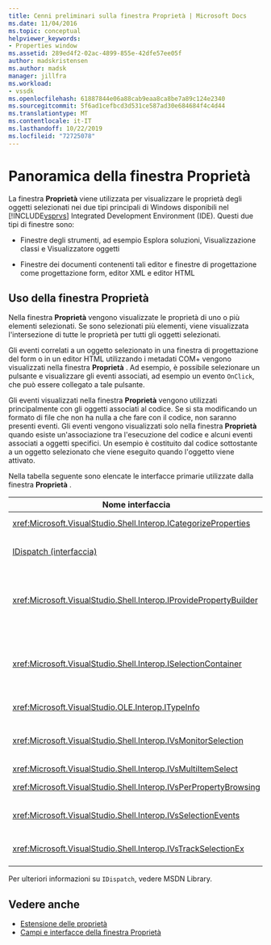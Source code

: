 ```yaml
---
title: Cenni preliminari sulla finestra Proprietà | Microsoft Docs
ms.date: 11/04/2016
ms.topic: conceptual
helpviewer_keywords:
- Properties window
ms.assetid: 289ed4f2-02ac-4899-855e-42dfe57ee05f
author: madskristensen
ms.author: madsk
manager: jillfra
ms.workload:
- vssdk
ms.openlocfilehash: 61887844e06a88cab9eaa8ca8be7a89c124e2340
ms.sourcegitcommit: 5f6ad1cefbcd3d531ce587ad30e684684f4c4d44
ms.translationtype: MT
ms.contentlocale: it-IT
ms.lasthandoff: 10/22/2019
ms.locfileid: "72725078"
---
```

# <a name="properties-window-overview"></a>Panoramica della finestra Proprietà
La finestra **Proprietà** viene utilizzata per visualizzare le proprietà degli oggetti selezionati nei due tipi principali di Windows disponibili nel [!INCLUDE[vsprvs](../../code-quality/includes/vsprvs_md.md)] Integrated Development Environment (IDE). Questi due tipi di finestre sono:

- Finestre degli strumenti, ad esempio Esplora soluzioni, Visualizzazione classi e Visualizzatore oggetti

- Finestre dei documenti contenenti tali editor e finestre di progettazione come progettazione form, editor XML e editor HTML

## <a name="using-the-properties-window"></a>Uso della finestra Proprietà
 Nella finestra **Proprietà** vengono visualizzate le proprietà di uno o più elementi selezionati. Se sono selezionati più elementi, viene visualizzata l'intersezione di tutte le proprietà per tutti gli oggetti selezionati.

 Gli eventi correlati a un oggetto selezionato in una finestra di progettazione del form o in un editor HTML utilizzando i metadati COM+ vengono visualizzati nella finestra **Proprietà** . Ad esempio, è possibile selezionare un pulsante e visualizzare gli eventi associati, ad esempio un evento `OnClick`, che può essere collegato a tale pulsante.

 Gli eventi visualizzati nella finestra **Proprietà** vengono utilizzati principalmente con gli oggetti associati al codice. Se si sta modificando un formato di file che non ha nulla a che fare con il codice, non saranno presenti eventi. Gli eventi vengono visualizzati solo nella finestra **Proprietà** quando esiste un'associazione tra l'esecuzione del codice e alcuni eventi associati a oggetti specifici. Un esempio è costituito dal codice sottostante a un oggetto selezionato che viene eseguito quando l'oggetto viene attivato.

 Nella tabella seguente sono elencate le interfacce primarie utilizzate dalla finestra **Proprietà** .

|Nome interfaccia|Descrizione|
|--------------------|-----------------|
|<xref:Microsoft.VisualStudio.Shell.Interop.ICategorizeProperties>|Fornisce un elenco di categorie alla finestra **Proprietà** ed esegue il mapping di ogni proprietà a una categoria.|
|[IDispatch (interfaccia)](/previous-versions/windows/desktop/api/oaidl/nn-oaidl-idispatch)|Espone i metodi e le proprietà di un oggetto agli strumenti di programmazione e ad altre applicazioni che supportano l'automazione.|
|<xref:Microsoft.VisualStudio.Shell.Interop.IProvidePropertyBuilder>|Fornisce pulsanti con i puntini di sospensione (...) chiamati *compilatori* che aprono finestre di dialogo modali implementate dall'oggetto stesso. Utilizzato quando un valore non è facilmente digitato dall'utente in un campo di testo. Ad esempio, può essere usato per aprire una selezione colori che determina il valore RGB.|
|<xref:Microsoft.VisualStudio.Shell.Interop.ISelectionContainer>|Consente di accedere agli oggetti utilizzati per aggiornare le informazioni visualizzate nella finestra **Proprietà** . <xref:Microsoft.VisualStudio.Shell.Interop.ISelectionContainer> viene implementato da Vspackage per ogni finestra che contiene oggetti selezionabili con proprietà correlate da visualizzare.|
|<xref:Microsoft.VisualStudio.OLE.Interop.ITypeInfo>|Fornisce informazioni sul tipo di un oggetto, ad esempio i metodi di un'interfaccia e i campi di una struttura.|
|<xref:Microsoft.VisualStudio.Shell.Interop.IVsMonitorSelection>|Consente ai VSPackage di ricevere la notifica degli eventi di selezione e di recuperare informazioni sulla gerarchia, l'elemento, il valore dell'elemento e il contesto dell'interfaccia utente di comando correnti.|
|<xref:Microsoft.VisualStudio.Shell.Interop.IVsMultiItemSelect>|Fornisce all'ambiente l'accesso a più selezioni.|
|<xref:Microsoft.VisualStudio.Shell.Interop.IVsPerPropertyBrowsing>|Utilizzato per fornire nomi localizzati in alcune proprietà visualizzate nella finestra **Proprietà** .|
|<xref:Microsoft.VisualStudio.Shell.Interop.IVsSelectionEvents>|Notifica ai VSPackage registrati le modifiche apportate alla selezione corrente, al valore dell'elemento o al contesto dell'interfaccia utente del comando.|
|<xref:Microsoft.VisualStudio.Shell.Interop.IVsTrackSelectionEx>|Notifica all'ambiente una modifica nella selezione corrente e fornisce l'accesso alle informazioni sulla gerarchia e sugli elementi relativi alla nuova selezione.|

 Per ulteriori informazioni su `IDispatch`, vedere MSDN Library.

## <a name="see-also"></a>Vedere anche
- [Estensione delle proprietà](../../extensibility/internals/extending-properties.md)
- [Campi e interfacce della finestra Proprietà](../../extensibility/internals/properties-window-fields-and-interfaces.md)